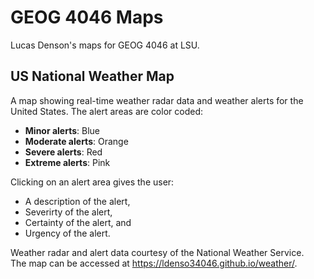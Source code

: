 # GEOG 4046 Maps
Lucas Denson's maps for GEOG 4046 at LSU.

## US National Weather Map
A map showing real-time weather radar data and weather alerts for the United States. The alert areas are color coded:  
* **Minor alerts**: Blue  
* **Moderate alerts**: Orange  
* **Severe alerts**: Red  
* **Extreme alerts**: Pink  

Clicking on an alert area gives the user:  
* A description of the alert,
* Severirty of the alert,
* Certainty of the alert, and
* Urgency of the alert.  

Weather radar and alert data courtesy of the National Weather Service.  
The map can be accessed at <https://ldenso34046.github.io/weather/>.
